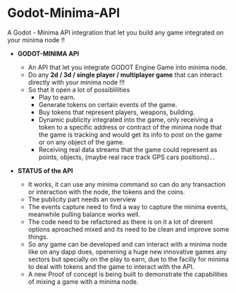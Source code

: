 # Godot-Minima-API
A Godot - Minima API integration that let you build any game integrated on your minima node !!

- **GODOT-MINIMA API**
  - An API that let you integrate GODOT Engine Game into minima node. 
  - Do any **2d / 3d / single player / multiplayer game** that can interact directly with your minima node !!!
  - So that it open a lot of possiblilities
    - Play to earn.
    - Generate tokens on certain events of the game.
    - Buy tokens that represent players, weapons, building.
    - Dynamic publicity integrated into the game, only receiving a token to a specific address or
      contract of the minima node that the game is tracking and would get its info to post on the game or on any object of the game.
    - Receiving real data streams that the game could represent as points, objects,
      (maybe real race track GPS cars positions)...
  
- **STATUS of the API**
  - It works, it can use any minima command so can do any transaction or interaction with the node, the tokens and the coins.
  - The publicity part needs an overview
  - The events capture need to find a way to capture the minima events, meanwhile pulling balance works well.
  - The code need to be refactored as there is on it a lot of direrent options aproached mixed and its need to be clean and improve some things.
  - So any game can be developed and can interact with a minima node like on any dapp does, openening a huge new innovative games any sectors but specially on the play to earn, due to the faciliy for minima to deal with tokens and the game to interact with the API.
  - A new Proof of concept is being built to demonstrate the capabilities of mixing a game with a minima node.
